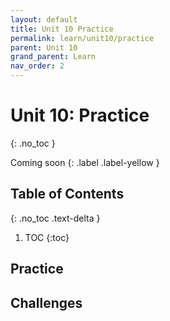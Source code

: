 ```yaml
---
layout: default
title: Unit 10 Practice
permalink: learn/unit10/practice
parent: Unit 10
grand_parent: Learn
nav_order: 2
---
```


<!-- prettier-ignore-start -->

# Unit 10: Practice
{: .no_toc }

Coming soon
{: .label .label-yellow }

## Table of Contents
{: .no_toc .text-delta }

1. TOC
{:toc}

<!-- prettier-ignore-end -->

## Practice

## Challenges
